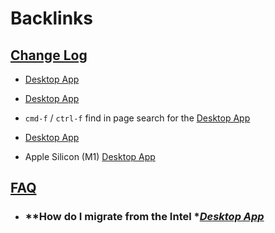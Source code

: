 
# Backlinks
## [Change Log](<Change Log.md>)
- [Desktop App](<Desktop App.md>)

- [Desktop App](<Desktop App.md>)

- `cmd-f` / `ctrl-f` find in page search for the [Desktop App](<Desktop App.md>)

- [Desktop App](<Desktop App.md>)

- Apple Silicon (M1) [Desktop App](<Desktop App.md>)

## [FAQ](<FAQ.md>)
- ### **How do I migrate from the Intel **[Desktop App](<Desktop App.md>)*

